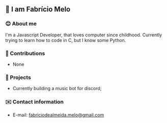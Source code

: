 ## 📖 I am Fabrício Melo

### 😊 About me
I'm a Javascript Developer, that loves computer since childhood. Currently trying to learn how to code in C, but I know some Python.

### 🤝 Contributions
- None

### 💼 Projects
- Currently building a music bot for discord;

### ✉️ Contact information
- E-mail: fabriciodealmeida.melo@gmail.com
